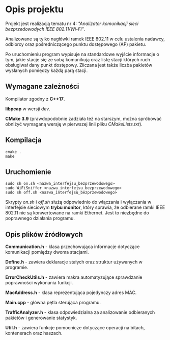 # Opis projektu

Projekt jest realizacją tematu nr 4: *"Analizator komunikacji sieci bezprzedowodych IEEE 802.11/Wi-Fi"*.

Analizowane są tylko nagłówki ramek IEEE 802.11 w celu ustalenia nadawcy, odbiorcy oraz pośredniczącego punktu dostępowego (AP) pakietu.

Po uruchomieniu program wypisuje na standardowe wyjście informacje o tym, jakie stacje się ze sobą komunikują oraz listę stacji których ruch obsługiwał dany punkt dostępowy.
Zliczana jest także liczba pakietów wysłanych pomiędzy każdą parą stacji.

## Wymagane zależności
Kompilator zgodny z **C++17**.

**libpcap** w wersji *dev*.

**CMake 3.9** (prawdopodobnie zadziała też na starszym, można spróbować obniżyć wymaganą wersję w pierwszej linii pliku *CMakeLists.txt*).

## Kompilacja
```
cmake .
make
```

## Uruchomienie
```
sudo sh on.sh <nazwa_interfejsu_bezprzewodowego>
sudo WiFiSniffer <nazwa_interfejsu_bezprzewodowego>
sudo sh off.sh <nazwa_interfejsu_bezprzewodowego>
```

Skrypty *on.sh* i *off.sh* służą odpowiednio do włączania i wyłączania w interfejsie sieciowym **trybu monitor**,
który sprawia, że odbierane ramki IEEE 802.11 nie są konwertowane na ramki Ethernet.
Jest to niezbędne do poprawnego działania programu.

## Opis plików źródłowych
**Communication.h** - klasa przechowująca informacje dotyczące komunikacji pomiędzy dwoma stacjami.

**Define.h** - zawiera deklaracje stałych oraz struktur używanych w programie.

**ErrorCheckUtils.h** - zawiera makra automatyzujące sprawdzanie poprawności wykonania funkcji.

**MacAddress.h** - klasa reprezentująca pojedynczy adres MAC.

**Main.cpp** - główna pętla sterująca programu.

**TrafficAnalyzer.h** - klasa odpowiedzialna za analizowanie odbieranych pakietów i generowanie statystyk.

**Util.h** - zawiera funkcje pomocnicze dotyczące operacji na bitach, kontenerach oraz haszach.